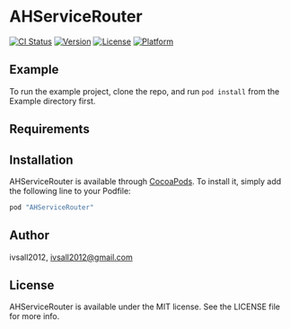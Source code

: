 # AHServiceRouter

[![CI Status](http://img.shields.io/travis/ivsall2012/AHServiceRouter.svg?style=flat)](https://travis-ci.org/ivsall2012/AHServiceRouter)
[![Version](https://img.shields.io/cocoapods/v/AHServiceRouter.svg?style=flat)](http://cocoapods.org/pods/AHServiceRouter)
[![License](https://img.shields.io/cocoapods/l/AHServiceRouter.svg?style=flat)](http://cocoapods.org/pods/AHServiceRouter)
[![Platform](https://img.shields.io/cocoapods/p/AHServiceRouter.svg?style=flat)](http://cocoapods.org/pods/AHServiceRouter)

## Example

To run the example project, clone the repo, and run `pod install` from the Example directory first.

## Requirements

## Installation

AHServiceRouter is available through [CocoaPods](http://cocoapods.org). To install
it, simply add the following line to your Podfile:

```ruby
pod "AHServiceRouter"
```

## Author

ivsall2012, ivsall2012@gmail.com

## License

AHServiceRouter is available under the MIT license. See the LICENSE file for more info.
